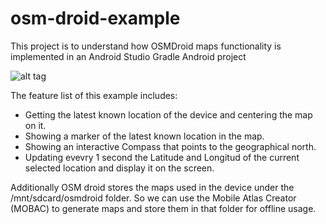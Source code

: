 # osm-droid-example
This project is to understand how OSMDroid maps functionality is implemented in an Android Studio Gradle Android project

![alt tag](https://github.com/zurche/osm-droid-example/blob/master/sc.png)

The feature list of this example includes:
- Getting the latest known location of the device and centering the map on it.
- Showing a marker of the latest known location in the map.
- Showing an interactive Compass that points to the geographical north.
- Updating evevry 1 second the Latitude and Longitud of the current selected location and display it on the screen.

Additionally OSM droid stores the maps used in the device under the /mnt/sdcard/osmdroid folder. So we can use the Mobile Atlas Creator (MOBAC) to generate maps and store them in that folder for offline usage.


